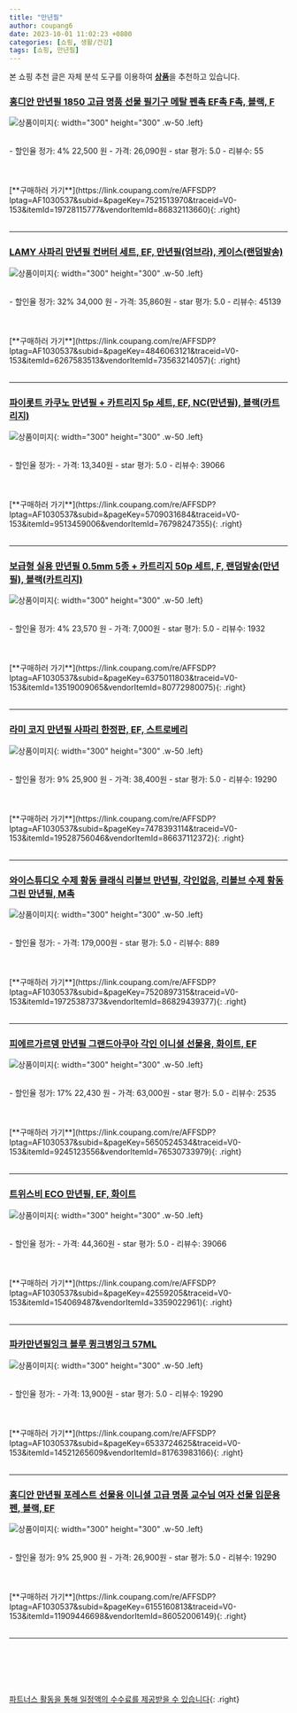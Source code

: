 ```yaml
---
title: "만년필"
author: coupang6
date: 2023-10-01 11:02:23 +0800
categories: [쇼핑, 생활/건강]
tags: [쇼핑, 만년필]
---
```


본 쇼핑 추천 글은 자체 분석 도구를 이용하여 [**상품**](https://link.coupang.com/a/bao1ui)을 추천하고 있습니다.

### [홍디안 만년필 1850 고급 명품 선물 필기구 메탈 펜촉 EF촉 F촉, 블랙, F](https://link.coupang.com/re/AFFSDP?lptag=AF1030537&subid=&pageKey=7521513970&traceid=V0-153&itemId=19728115777&vendorItemId=86832113660)

![상품이미지](https://thumbnail10.coupangcdn.com/thumbnails/remote/230x230ex/image/vendor_inventory/f878/f26daebeb8f91e3144a5565a900c136d6acd6ca53ca1641c9b243b919cca.jpg){: width="300" height="300" .w-50 .left}


<br>
- 할인율 정가: 4%  22,500   원
- 가격: 26,090원
- star 평가: 5.0
- 리뷰수: 55
<br>
<br>
<br>
<br>
[**구매하러 가기**](https://link.coupang.com/re/AFFSDP?lptag=AF1030537&subid=&pageKey=7521513970&traceid=V0-153&itemId=19728115777&vendorItemId=86832113660){: .right}
<br>
<br>

---

### [LAMY 사파리 만년필 컨버터 세트, EF, 만년필(엄브라), 케이스(랜덤발송)](https://link.coupang.com/re/AFFSDP?lptag=AF1030537&subid=&pageKey=4846063121&traceid=V0-153&itemId=6267583513&vendorItemId=73563214057)

![상품이미지](https://thumbnail6.coupangcdn.com/thumbnails/remote/230x230ex/image/rs_quotation_api/wger5yux/12eb9be3c6b34110a90b553ea428bc8f.jpg){: width="300" height="300" .w-50 .left}


<br>
- 할인율 정가: 32%  34,000   원
- 가격: 35,860원
- star 평가: 5.0
- 리뷰수: 45139
<br>
<br>
<br>
<br>
[**구매하러 가기**](https://link.coupang.com/re/AFFSDP?lptag=AF1030537&subid=&pageKey=4846063121&traceid=V0-153&itemId=6267583513&vendorItemId=73563214057){: .right}
<br>
<br>

---

### [파이롯트 카쿠노 만년필 + 카트리지 5p 세트, EF, NC(만년필), 블랙(카트리지)](https://link.coupang.com/re/AFFSDP?lptag=AF1030537&subid=&pageKey=5709031684&traceid=V0-153&itemId=9513459006&vendorItemId=76798247355)

![상품이미지](https://thumbnail10.coupangcdn.com/thumbnails/remote/230x230ex/image/rs_quotation_api/z7crybkw/6ca2fd2be54742bd8cb1631d55294a7e.jpg){: width="300" height="300" .w-50 .left}


<br>
- 할인율 정가: 
- 가격: 13,340원
- star 평가: 5.0
- 리뷰수: 39066
<br>
<br>
<br>
<br>
[**구매하러 가기**](https://link.coupang.com/re/AFFSDP?lptag=AF1030537&subid=&pageKey=5709031684&traceid=V0-153&itemId=9513459006&vendorItemId=76798247355){: .right}
<br>
<br>

---

### [보급형 실용 만년필 0.5mm 5종 + 카트리지 50p 세트, F, 랜덤발송(만년필), 블랙(카트리지)](https://link.coupang.com/re/AFFSDP?lptag=AF1030537&subid=&pageKey=6375011803&traceid=V0-153&itemId=13519009065&vendorItemId=80772980075)

![상품이미지](https://thumbnail6.coupangcdn.com/thumbnails/remote/230x230ex/image/retail/images/2022/03/04/15/0/45a6eac2-6550-4d3b-9cb9-b270c9f06f39.jpg){: width="300" height="300" .w-50 .left}


<br>
- 할인율 정가: 4%  23,570   원
- 가격: 7,000원
- star 평가: 5.0
- 리뷰수: 1932
<br>
<br>
<br>
<br>
[**구매하러 가기**](https://link.coupang.com/re/AFFSDP?lptag=AF1030537&subid=&pageKey=6375011803&traceid=V0-153&itemId=13519009065&vendorItemId=80772980075){: .right}
<br>
<br>

---

### [라미 코지 만년필 사파리 한정판, EF, 스트로베리](https://link.coupang.com/re/AFFSDP?lptag=AF1030537&subid=&pageKey=7478393114&traceid=V0-153&itemId=19528756046&vendorItemId=86637112372)

![상품이미지](https://thumbnail9.coupangcdn.com/thumbnails/remote/230x230ex/image/vendor_inventory/f441/4fda277cdd8546981fea3b283cddd0fa1566fc09685231c29fa7588e20ad.jpg){: width="300" height="300" .w-50 .left}


<br>
- 할인율 정가: 9%  25,900   원
- 가격: 38,400원
- star 평가: 5.0
- 리뷰수: 19290
<br>
<br>
<br>
<br>
[**구매하러 가기**](https://link.coupang.com/re/AFFSDP?lptag=AF1030537&subid=&pageKey=7478393114&traceid=V0-153&itemId=19528756046&vendorItemId=86637112372){: .right}
<br>
<br>

---

### [와이스튜디오 수제 황동 클래식 리볼브 만년필, 각인없음, 리볼브 수제 황동 그린 만년필, M촉](https://link.coupang.com/re/AFFSDP?lptag=AF1030537&subid=&pageKey=7520897315&traceid=V0-153&itemId=19725387373&vendorItemId=86829439377)

![상품이미지](https://thumbnail9.coupangcdn.com/thumbnails/remote/230x230ex/image/vendor_inventory/2eed/83ab1388604f498c4e1eca12e2cc1d77d12d2cd5b67b7369af732d643226.jpg){: width="300" height="300" .w-50 .left}


<br>
- 할인율 정가: 
- 가격: 179,000원
- star 평가: 5.0
- 리뷰수: 889
<br>
<br>
<br>
<br>
[**구매하러 가기**](https://link.coupang.com/re/AFFSDP?lptag=AF1030537&subid=&pageKey=7520897315&traceid=V0-153&itemId=19725387373&vendorItemId=86829439377){: .right}
<br>
<br>

---

### [피에르가르뎅 만년필 그랜드아쿠아 각인 이니셜 선물용, 화이트, EF](https://link.coupang.com/re/AFFSDP?lptag=AF1030537&subid=&pageKey=5650524534&traceid=V0-153&itemId=9245123556&vendorItemId=76530733979)

![상품이미지](https://thumbnail6.coupangcdn.com/thumbnails/remote/230x230ex/image/vendor_inventory/451b/6f862ee9c18a86f2bce04ae878746eb7878f83ad498f7ad6658c29b8b385.jpg){: width="300" height="300" .w-50 .left}


<br>
- 할인율 정가: 17%  22,430   원
- 가격: 63,000원
- star 평가: 5.0
- 리뷰수: 2535
<br>
<br>
<br>
<br>
[**구매하러 가기**](https://link.coupang.com/re/AFFSDP?lptag=AF1030537&subid=&pageKey=5650524534&traceid=V0-153&itemId=9245123556&vendorItemId=76530733979){: .right}
<br>
<br>

---

### [트위스비 ECO 만년필, EF, 화이트](https://link.coupang.com/re/AFFSDP?lptag=AF1030537&subid=&pageKey=42559205&traceid=V0-153&itemId=154069487&vendorItemId=3359022961)

![상품이미지](https://thumbnail7.coupangcdn.com/thumbnails/remote/230x230ex/image/retail/images/2017/10/23/10/5/de70f54d-cb48-46e1-806c-d49c7d1e5b2b.JPG){: width="300" height="300" .w-50 .left}


<br>
- 할인율 정가: 
- 가격: 44,360원
- star 평가: 5.0
- 리뷰수: 39066
<br>
<br>
<br>
<br>
[**구매하러 가기**](https://link.coupang.com/re/AFFSDP?lptag=AF1030537&subid=&pageKey=42559205&traceid=V0-153&itemId=154069487&vendorItemId=3359022961){: .right}
<br>
<br>

---

### [파카만년필잉크 블루 큉크병잉크 57ML](https://link.coupang.com/re/AFFSDP?lptag=AF1030537&subid=&pageKey=6533724625&traceid=V0-153&itemId=14521265609&vendorItemId=81763983166)

![상품이미지](https://thumbnail8.coupangcdn.com/thumbnails/remote/230x230ex/image/vendor_inventory/79c5/f08c09c107be833172396e1f7b011fe61a03de44807cb0e0cdf82e0479fb.jpg){: width="300" height="300" .w-50 .left}


<br>
- 할인율 정가: 
- 가격: 13,900원
- star 평가: 5.0
- 리뷰수: 19290
<br>
<br>
<br>
<br>
[**구매하러 가기**](https://link.coupang.com/re/AFFSDP?lptag=AF1030537&subid=&pageKey=6533724625&traceid=V0-153&itemId=14521265609&vendorItemId=81763983166){: .right}
<br>
<br>

---

### [홍디안 만년필 포레스트 선물용 이니셜 고급 명품 교수님 여자 선물 입문용 펜, 블랙, EF](https://link.coupang.com/re/AFFSDP?lptag=AF1030537&subid=&pageKey=6155160813&traceid=V0-153&itemId=11909446698&vendorItemId=86052006149)

![상품이미지](https://thumbnail8.coupangcdn.com/thumbnails/remote/230x230ex/image/vendor_inventory/c398/76ca1d56981b345796830b19ae582382e6661145f635064497a6c2ab2fca.jpg){: width="300" height="300" .w-50 .left}


<br>
- 할인율 정가: 9%  25,900   원
- 가격: 26,900원
- star 평가: 5.0
- 리뷰수: 19290
<br>
<br>
<br>
<br>
[**구매하러 가기**](https://link.coupang.com/re/AFFSDP?lptag=AF1030537&subid=&pageKey=6155160813&traceid=V0-153&itemId=11909446698&vendorItemId=86052006149){: .right}
<br>
<br>

---
<br><br><br><br><br> [파트너스 활동을 통해 일정액의 수수료를 제공받을 수 있습니다](https://link.coupang.com/a/bao1ui){: .right}